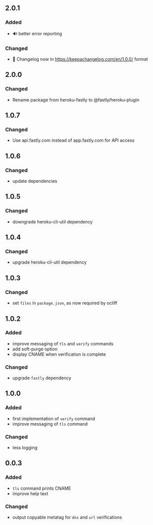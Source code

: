 ## 2.0.1

### Added

- 🔊 better error reporting

### Changed

- 📝 Changelog now in https://keepachangelog.com/en/1.0.0/ format

## 2.0.0

### Changed

- Rename package from heroku-fastly to @fastly/heroku-plugin

## 1.0.7

### Changed

- Use api.fastly.com instead of app.fastly.com for API access

## 1.0.6

### Changed

- update dependencies

## 1.0.5

### Changed

- downgrade heroku-cli-util dependency

## 1.0.4

### Changed

- upgrade heroku-cli-util dependency

## 1.0.3

### Changed

- set `files` in `package.json`, as now required by ocliff

## 1.0.2

### Added

- improve messaging of `tls` and `verify` commands
- add soft-purge option
- display CNAME when verification is complete

### Changed

- upgrade `fastly` dependency

## 1.0.0

### Added

- first implementation of `verify` command
- improve messaging of `tls` command

### Changed

- less logging

## 0.0.3

### Added

- `tls` command prints CNAME
- improve help text

### Changed

- output copyable metatag for `dns` and `url` verifications
